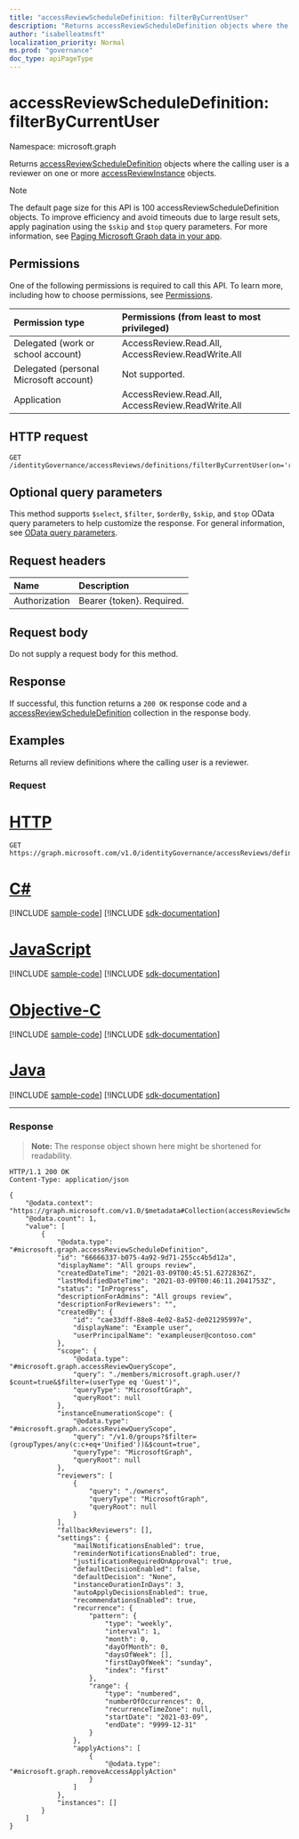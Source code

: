 ```yaml
---
title: "accessReviewScheduleDefinition: filterByCurrentUser"
description: "Returns accessReviewScheduleDefinition objects where the calling user is the reviewer."
author: "isabelleatmsft"
localization_priority: Normal
ms.prod: "governance"
doc_type: apiPageType
---
```


# accessReviewScheduleDefinition: filterByCurrentUser
Namespace: microsoft.graph

Returns [accessReviewScheduleDefinition](../resources/accessreviewscheduledefinition.md) objects where the calling user is a reviewer on one or more [accessReviewInstance](../resources/accessreviewinstance.md) objects.

>[!NOTE]
>The default page size for this API is 100 accessReviewScheduleDefinition objects. To improve efficiency and avoid timeouts due to large result sets, apply pagination using the `$skip` and `$top` query parameters. For more information, see [Paging Microsoft Graph data in your app](/graph/paging).

## Permissions
One of the following permissions is required to call this API. To learn more, including how to choose permissions, see [Permissions](/graph/permissions-reference).

|Permission type|Permissions (from least to most privileged)|
|:---|:---|
|Delegated (work or school account)|AccessReview.Read.All, AccessReview.ReadWrite.All|
|Delegated (personal Microsoft account)|Not supported.|
|Application|AccessReview.Read.All, AccessReview.ReadWrite.All|

## HTTP request

<!-- {
  "blockType": "ignored"
}
-->
``` http
GET /identityGovernance/accessReviews/definitions/filterByCurrentUser(on='reviewer')
```

## Optional query parameters
This method supports `$select`, `$filter`, `$orderBy`, `$skip`, and `$top` OData query parameters to help customize the response. For general information, see [OData query parameters](/graph/query-parameters).

## Request headers
|Name|Description|
|:---|:---|
|Authorization|Bearer {token}. Required.|

## Request body
Do not supply a request body for this method.

## Response

If successful, this function returns a `200 OK` response code and a [accessReviewScheduleDefinition](../resources/accessreviewscheduledefinition.md) collection in the response body.

## Examples
Returns all review definitions where the calling user is a reviewer.

### Request

# [HTTP](#tab/http)
<!-- {
  "blockType": "request",
  "name": "accessreviewscheduledefinition_filterbycurrentuser"
}
-->
``` http
GET https://graph.microsoft.com/v1.0/identityGovernance/accessReviews/definitions/filterByCurrentUser(on='reviewer')
```
# [C#](#tab/csharp)
[!INCLUDE [sample-code](../includes/snippets/csharp/accessreviewscheduledefinition-filterbycurrentuser-csharp-snippets.md)]
[!INCLUDE [sdk-documentation](../includes/snippets/snippets-sdk-documentation-link.md)]

# [JavaScript](#tab/javascript)
[!INCLUDE [sample-code](../includes/snippets/javascript/accessreviewscheduledefinition-filterbycurrentuser-javascript-snippets.md)]
[!INCLUDE [sdk-documentation](../includes/snippets/snippets-sdk-documentation-link.md)]

# [Objective-C](#tab/objc)
[!INCLUDE [sample-code](../includes/snippets/objc/accessreviewscheduledefinition-filterbycurrentuser-objc-snippets.md)]
[!INCLUDE [sdk-documentation](../includes/snippets/snippets-sdk-documentation-link.md)]

# [Java](#tab/java)
[!INCLUDE [sample-code](../includes/snippets/java/accessreviewscheduledefinition-filterbycurrentuser-java-snippets.md)]
[!INCLUDE [sdk-documentation](../includes/snippets/snippets-sdk-documentation-link.md)]

---



### Response
>**Note:** The response object shown here might be shortened for readability.
<!-- {
  "blockType": "response",
  "truncated": true,
  "@odata.type": "Collection(microsoft.graph.accessReviewScheduleDefinition)"
}
-->
``` http
HTTP/1.1 200 OK
Content-Type: application/json

{
    "@odata.context": "https://graph.microsoft.com/v1.0/$metadata#Collection(accessReviewScheduleDefinition)",
    "@odata.count": 1,
    "value": [
        {
            "@odata.type": "#microsoft.graph.accessReviewScheduleDefinition",
            "id": "66666337-b075-4a92-9d71-255cc4b5d12a",
            "displayName": "All groups review",
            "createdDateTime": "2021-03-09T00:45:51.6272836Z",
            "lastModifiedDateTime": "2021-03-09T00:46:11.2041753Z",
            "status": "InProgress",
            "descriptionForAdmins": "All groups review",
            "descriptionForReviewers": "",
            "createdBy": {
                "id": "cae33dff-88e8-4e02-8a52-de021295997e",
                "displayName": "Example user",
                "userPrincipalName": "exampleuser@contoso.com"
            },
            "scope": {
                "@odata.type": "#microsoft.graph.accessReviewQueryScope",
                "query": "./members/microsoft.graph.user/?$count=true&$filter=(userType eq 'Guest')",
                "queryType": "MicrosoftGraph",
                "queryRoot": null
            },
            "instanceEnumerationScope": {
                "@odata.type": "#microsoft.graph.accessReviewQueryScope",
                "query": "/v1.0/groups?$filter=(groupTypes/any(c:c+eq+'Unified'))&$count=true",
                "queryType": "MicrosoftGraph",
                "queryRoot": null
            },
            "reviewers": [
                {
                    "query": "./owners",
                    "queryType": "MicrosoftGraph",
                    "queryRoot": null
                }
            ],
            "fallbackReviewers": [],
            "settings": {
                "mailNotificationsEnabled": true,
                "reminderNotificationsEnabled": true,
                "justificationRequiredOnApproval": true,
                "defaultDecisionEnabled": false,
                "defaultDecision": "None",
                "instanceDurationInDays": 3,
                "autoApplyDecisionsEnabled": true,
                "recommendationsEnabled": true,
                "recurrence": {
                    "pattern": {
                        "type": "weekly",
                        "interval": 1,
                        "month": 0,
                        "dayOfMonth": 0,
                        "daysOfWeek": [],
                        "firstDayOfWeek": "sunday",
                        "index": "first"
                    },
                    "range": {
                        "type": "numbered",
                        "numberOfOccurrences": 0,
                        "recurrenceTimeZone": null,
                        "startDate": "2021-03-09",
                        "endDate": "9999-12-31"
                    }
                },
                "applyActions": [
                    {
                        "@odata.type": "#microsoft.graph.removeAccessApplyAction"
                    }
                ]
            },
            "instances": []
        }
    ]
}
```
